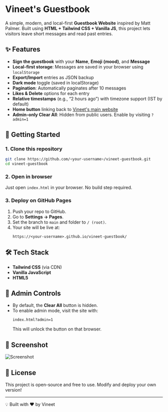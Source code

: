 # Vineet's Guestbook

A simple, modern, and local-first **Guestbook Website** inspired by Matt Palmer. Built using **HTML + Tailwind CSS + Vanilla JS**, this project lets visitors leave short messages and read past entries.

## ✨ Features

- **Sign the guestbook** with your **Name**, **Emoji (mood)**, and **Message**
- **Local-first storage**: Messages are saved in your browser using `localStorage`
- **Export/Import** entries as JSON backup
- **Dark mode** toggle (saved in localStorage)
- **Pagination**: Automatically paginates after 10 messages
- **Likes & Delete** options for each entry
- **Relative timestamps** (e.g., “2 hours ago”) with timezone support (IST by default)
- **Home button** linking back to [Vineet's main website](https://letcodewithvineet.github.io/vineet-mywebsite/)
- **Admin-only Clear All**: Hidden from public users. Enable by visiting `?admin=1`

## 🚀 Getting Started

### 1. Clone this repository

```bash
git clone https://github.com/<your-username>/vineet-guestbook.git
cd vineet-guestbook
```

### 2. Open in browser

Just open `index.html` in your browser. No build step required.

### 3. Deploy on GitHub Pages

1. Push your repo to GitHub.
2. Go to **Settings → Pages**.
3. Set the branch to `main` and folder to `/ (root)`.
4. Your site will be live at:
   ```
   https://<your-username>.github.io/vineet-guestbook/
   ```

## 🛠 Tech Stack

- **Tailwind CSS** (via CDN)
- **Vanilla JavaScript**
- **HTML5**

## 🔑 Admin Controls

- By default, the **Clear All** button is hidden.
- To enable admin mode, visit the site with:
  ```
  index.html?admin=1
  ```
  This will unlock the button on that browser.

## 📸 Screenshot

![Screenshot](screenshot.png)

## 📄 License

This project is open-source and free to use. Modify and deploy your own version!

---

💡 Built with ❤️ by Vineet
